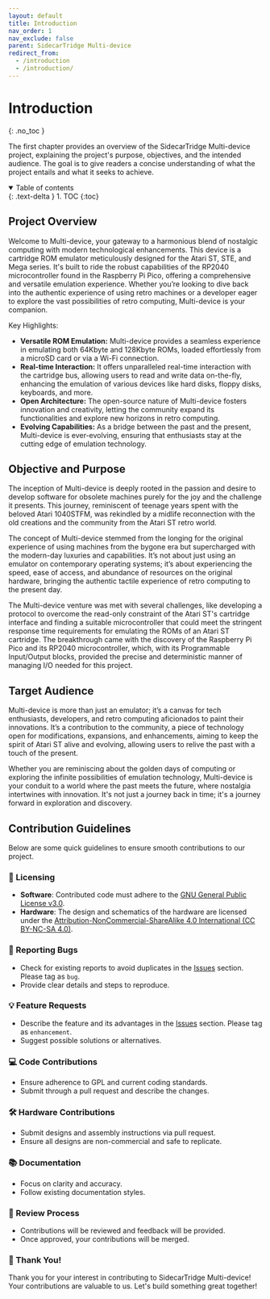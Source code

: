 ```yaml
---
layout: default
title: Introduction
nav_order: 1
nav_exclude: false
parent: SidecarTridge Multi-device
redirect_from:
  - /introduction
  - /introduction/
---
```


# Introduction
{: .no_toc }

The first chapter provides an overview of the SidecarTridge Multi-device project, explaining the project's purpose, objectives, and the intended audience. The goal is to give readers a concise understanding of what the project entails and what it seeks to achieve.

<details open markdown="block">
  <summary>
    Table of contents
  </summary>
  {: .text-delta }
1. TOC
{:toc}
</details>

## Project Overview

Welcome to Multi-device, your gateway to a harmonious blend of nostalgic computing with modern technological enhancements. This device is a cartridge ROM emulator meticulously designed for the Atari ST, STE, and Mega series. It's built to ride the robust capabilities of the RP2040 microcontroller found in the Raspberry Pi Pico, offering a comprehensive and versatile emulation experience. Whether you’re looking to dive back into the authentic experience of using retro machines or a developer eager to explore the vast possibilities of retro computing, Multi-device is your companion.

Key Highlights:
- **Versatile ROM Emulation:** Multi-device provides a seamless experience in emulating both 64Kbyte and 128Kbyte ROMs, loaded effortlessly from a microSD card or via a Wi-Fi connection.
- **Real-time Interaction:** It offers unparalleled real-time interaction with the cartridge bus, allowing users to read and write data on-the-fly, enhancing the emulation of various devices like hard disks, floppy disks, keyboards, and more.
- **Open Architecture:** The open-source nature of Multi-device fosters innovation and creativity, letting the community expand its functionalities and explore new horizons in retro computing.
- **Evolving Capabilities:** As a bridge between the past and the present, Multi-device is ever-evolving, ensuring that enthusiasts stay at the cutting edge of emulation technology.

## Objective and Purpose

The inception of Multi-device is deeply rooted in the passion and desire to develop software for obsolete machines purely for the joy and the challenge it presents. This journey, reminiscent of teenage years spent with the beloved Atari 1040STFM, was rekindled by a midlife reconnection with the old creations and the community from the Atari ST retro world.

The concept of Multi-device stemmed from the longing for the original experience of using machines from the bygone era but supercharged with the modern-day luxuries and capabilities. It’s not about just using an emulator on contemporary operating systems; it’s about experiencing the speed, ease of access, and abundance of resources on the original hardware, bringing the authentic tactile experience of retro computing to the present day.

The Multi-device venture was met with several challenges, like developing a protocol to overcome the read-only constraint of the Atari ST's cartridge interface and finding a suitable microcontroller that could meet the stringent response time requirements for emulating the ROMs of an Atari ST cartridge. The breakthrough came with the discovery of the Raspberry Pi Pico and its RP2040 microcontroller, which, with its Programmable Input/Output blocks, provided the precise and deterministic manner of managing I/O needed for this project.

## Target Audience

Multi-device is more than just an emulator; it’s a canvas for tech enthusiasts, developers, and retro computing aficionados to paint their innovations. It’s a contribution to the community, a piece of technology open for modifications, expansions, and enhancements, aiming to keep the spirit of Atari ST alive and evolving, allowing users to relive the past with a touch of the present.

Whether you are reminiscing about the golden days of computing or exploring the infinite possibilities of emulation technology, Multi-device is your conduit to a world where the past meets the future, where nostalgia intertwines with innovation. It's not just a journey back in time; it's a journey forward in exploration and discovery.

## Contribution Guidelines

Below are some quick guidelines to ensure smooth contributions to our project.

### 📜 Licensing

- **Software**: Contributed code must adhere to the [GNU General Public License v3.0](https://github.com/sidecartridge/atarist-sidecart-raspberry-pico/blob/main/LICENSE).
- **Hardware**: The design and schematics of the hardware are licensed under the [Attribution-NonCommercial-ShareAlike 4.0 International (CC BY-NC-SA 4.0)](https://creativecommons.org/licenses/by-nc-sa/4.0/).

### 🐞 Reporting Bugs

- Check for existing reports to avoid duplicates in the [Issues](https://github.com/sidecartridge/atarist-sidecart-raspberry-pico/issues) section. Please tag as `bug`.
- Provide clear details and steps to reproduce.

### 💡 Feature Requests

- Describe the feature and its advantages in the [Issues](https://github.com/sidecartridge/atarist-sidecart-raspberry-pico/issues) section. Please tag as `enhancement`.
- Suggest possible solutions or alternatives.

### 💻 Code Contributions

- Ensure adherence to GPL and current coding standards.
- Submit through a pull request and describe the changes.

### 🛠 Hardware Contributions

- Submit designs and assembly instructions via pull request.
- Ensure all designs are non-commercial and safe to replicate.

### 📚 Documentation

- Focus on clarity and accuracy.
- Follow existing documentation styles.

### 👀 Review Process

- Contributions will be reviewed and feedback will be provided.
- Once approved, your contributions will be merged.

### 🙌 Thank You!

Thank you for your interest in contributing to SidecarTridge Multi-device! Your contributions are valuable to us. Let's build something great together!

